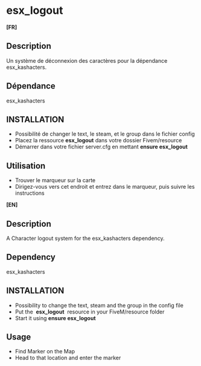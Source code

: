 # esx_logout

**[FR]**
## Description

Un système de déconnexion des caractères pour la dépendance esx_kashacters.

## Dépendance
esx_kashacters

## INSTALLATION
* Possibilité de changer le text, le steam, et le group dans le fichier config
* Placez la ressource **esx_logout** dans votre dossier Fivem/resource 
* Démarrer dans votre fichier server.cfg en mettant **ensure esx_logout**

## Utilisation
* Trouver le marqueur sur la carte
* Dirigez-vous vers cet endroit et entrez dans le marqueur, puis suivre les instructions


**[EN]**
## Description

A Character logout system for the esx_kashacters dependency.

## Dependency
esx_kashacters

## INSTALLATION
* Possibility to change the text, steam and the group in the config file
* Put the  **esx_logout**  resource in your FiveM/resource folder 
* Start it using **ensure esx_logout**

## Usage
* Find Marker on the Map
* Head to that location and enter the marker
